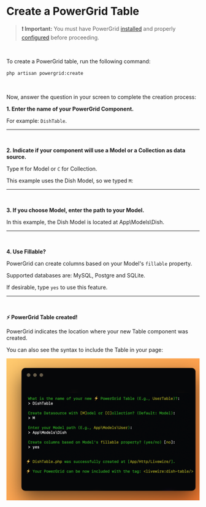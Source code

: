 # Create a PowerGrid Table

> **❗ Important:** You must have PowerGrid [installed](https://livewire-powergrid-doc.docsforge.com/main/install/) and properly [configured](https://livewire-powergrid-doc.docsforge.com/main/configure/) before proceeding.

<br>

To create a PowerGrid table, run the following command:

```bash
php artisan powergrid:create  
```

<br>

Now, answer the question in your screen to complete the creation process:

**1. Enter the name of your PowerGrid Component.**

For example: `DishTable`.

---

<br>


**2. Indicate if your component will use a Model or a Collection as data source.**

Type `M` for Model or `C` for Collection.


This example uses the Dish Model, so we typed `M`:


---

<br>

**3. If you choose Model, enter the path to your Model.**

In this example, the Dish Model is located at App\Models\Dish.


---

<br>

**4. Use Fillable?**

PowerGrid can create columns based on your Model's `fillable` property.

Supported databases are: MySQL, Postgre and SQLite.

If desirable, type `yes` to use this feature.


---

<br>

**⚡ PowerGrid Table created!**

PowerGrid indicates the location where your new Table component was created.

You can also see the syntax to include the Table in your page:

![Output](../img/create_output.png)
